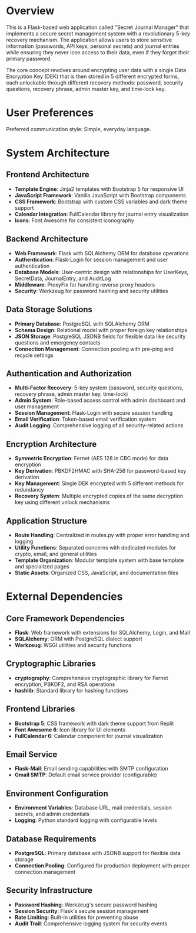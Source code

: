 # Overview

This is a Flask-based web application called "Secret Journal Manager" that implements a secure secret management system with a revolutionary 5-key recovery mechanism. The application allows users to store sensitive information (passwords, API keys, personal secrets) and journal entries while ensuring they never lose access to their data, even if they forget their primary password.

The core concept revolves around encrypting user data with a single Data Encryption Key (DEK) that is then stored in 5 different encrypted forms, each unlockable through different recovery methods: password, security questions, recovery phrase, admin master key, and time-lock key.

# User Preferences

Preferred communication style: Simple, everyday language.

# System Architecture

## Frontend Architecture
- **Template Engine**: Jinja2 templates with Bootstrap 5 for responsive UI
- **JavaScript Framework**: Vanilla JavaScript with Bootstrap components
- **CSS Framework**: Bootstrap with custom CSS variables and dark theme support
- **Calendar Integration**: FullCalendar library for journal entry visualization
- **Icons**: Font Awesome for consistent iconography

## Backend Architecture
- **Web Framework**: Flask with SQLAlchemy ORM for database operations
- **Authentication**: Flask-Login for session management and user authentication
- **Database Models**: User-centric design with relationships for UserKeys, SecretData, JournalEntry, and AuditLog
- **Middleware**: ProxyFix for handling reverse proxy headers
- **Security**: Werkzeug for password hashing and security utilities

## Data Storage Solutions
- **Primary Database**: PostgreSQL with SQLAlchemy ORM
- **Schema Design**: Relational model with proper foreign key relationships
- **JSON Storage**: PostgreSQL JSONB fields for flexible data like security questions and emergency contacts
- **Connection Management**: Connection pooling with pre-ping and recycle settings

## Authentication and Authorization
- **Multi-Factor Recovery**: 5-key system (password, security questions, recovery phrase, admin master key, time-lock)
- **Admin System**: Role-based access control with admin dashboard and user management
- **Session Management**: Flask-Login with secure session handling
- **Email Verification**: Token-based email verification system
- **Audit Logging**: Comprehensive logging of all security-related actions

## Encryption Architecture
- **Symmetric Encryption**: Fernet (AES 128 in CBC mode) for data encryption
- **Key Derivation**: PBKDF2HMAC with SHA-256 for password-based key derivation
- **Key Management**: Single DEK encrypted with 5 different methods for redundancy
- **Recovery System**: Multiple encrypted copies of the same decryption key using different unlock mechanisms

## Application Structure
- **Route Handling**: Centralized in routes.py with proper error handling and logging
- **Utility Functions**: Separated concerns with dedicated modules for crypto, email, and general utilities
- **Template Organization**: Modular template system with base template and specialized pages
- **Static Assets**: Organized CSS, JavaScript, and documentation files

# External Dependencies

## Core Framework Dependencies
- **Flask**: Web framework with extensions for SQLAlchemy, Login, and Mail
- **SQLAlchemy**: ORM with PostgreSQL dialect support
- **Werkzeug**: WSGI utilities and security functions

## Cryptographic Libraries
- **cryptography**: Comprehensive cryptographic library for Fernet encryption, PBKDF2, and RSA operations
- **hashlib**: Standard library for hashing functions

## Frontend Libraries
- **Bootstrap 5**: CSS framework with dark theme support from Replit
- **Font Awesome 6**: Icon library for UI elements
- **FullCalendar 6**: Calendar component for journal visualization

## Email Service
- **Flask-Mail**: Email sending capabilities with SMTP configuration
- **Gmail SMTP**: Default email service provider (configurable)

## Environment Configuration
- **Environment Variables**: Database URL, mail credentials, session secrets, and admin credentials
- **Logging**: Python standard logging with configurable levels

## Database Requirements
- **PostgreSQL**: Primary database with JSONB support for flexible data storage
- **Connection Pooling**: Configured for production deployment with proper connection management

## Security Infrastructure
- **Password Hashing**: Werkzeug's secure password hashing
- **Session Security**: Flask's secure session management
- **Rate Limiting**: Built-in utilities for preventing abuse
- **Audit Trail**: Comprehensive logging system for security events